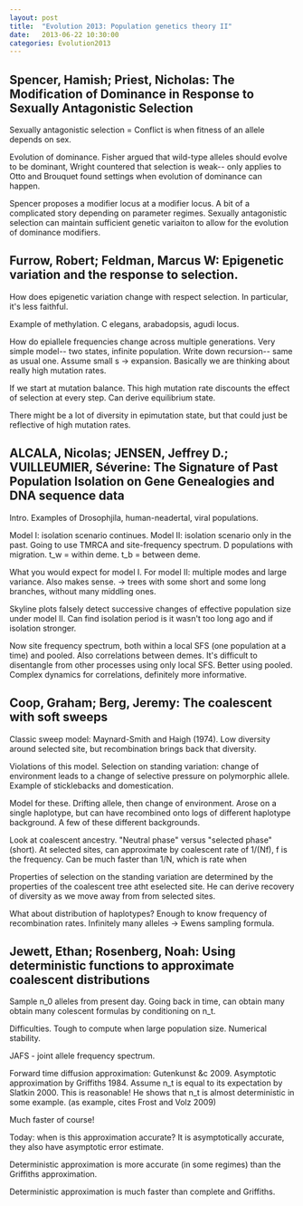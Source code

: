 ```yaml
---
layout: post
title:  "Evolution 2013: Population genetics theory II"
date:   2013-06-22 10:30:00
categories: Evolution2013
---
```


## Spencer, Hamish; Priest, Nicholas: The Modification of Dominance in Response to Sexually Antagonistic Selection

Sexually antagonistic selection = Conflict is when fitness of an allele depends on sex.

Evolution of dominance.
Fisher argued that wild-type alleles should evolve to be dominant,
Wright countered that selection is weak-- only applies to
Otto and Brouquet found settings when evolution of dominance can happen.

Spencer proposes a modifier locus at a modifier locus.
A bit of a complicated story depending on parameter regimes.
Sexually antagonistic selection can maintain sufficient genetic variaiton to allow for the evolution of dominance modifiers.


## Furrow, Robert; Feldman, Marcus W: Epigenetic variation and the response to selection.

How does epigenetic variation change with respect selection.
In particular, it's less faithful.

Example of methylation.
C elegans, arabadopsis, agudi locus.

How do epiallele frequencies change across multiple generations.
Very simple model-- two states, infinite population.
Write down recursion-- same as usual one.
Assume small s -> expansion.
Basically we are thinking about really high mutation rates.

If we start at mutation balance.
This high mutation rate discounts the effect of selection at every step.
Can derive equilibrium state.

There might be a lot of diversity in epimutation state, but that could just be reflective of high mutation rates.


## ALCALA, Nicolas; JENSEN, Jeffrey D.; VUILLEUMIER, Séverine: The Signature of Past Population Isolation on Gene Genealogies and DNA sequence data

Intro.
Examples of Drosophjila, human-neadertal, viral populations.

Model I: isolation scenario continues.
Model II: isolation scenario only in the past.
Going to use TMRCA and site-frequency spectrum.
D populations with migration.
t_w = within deme.
t_b = between deme.

What you would expect for model I.
For model II: multiple modes and large variance. Also makes sense.
-> trees with some short and some long branches, without many middling ones.

Skyline plots falsely detect successive changes of effective population size under model II.
Can find isolation period is it wasn't too long ago and if isolation stronger.

Now site frequency spectrum, both within a local SFS (one population at a time) and pooled. Also correlations between demes.
It's difficult to disentangle from other processes using only local SFS.
Better using pooled.
Complex dynamics for correlations, definitely more informative.


## Coop, Graham; Berg, Jeremy:	The coalescent with soft sweeps

Classic sweep model: Maynard-Smith and Haigh (1974).
Low diversity around selected site, but recombination brings back that diversity.

Violations of this model.
Selection on standing variation: change of environment leads to a change of selective pressure on polymorphic allele.
Example of sticklebacks and domestication.

Model for these.
Drifting allele, then change of environment.
Arose on a single haplotype, but can have recombined onto logs of different haplotype background.
A few of these different backgrounds.

Look at coalescent ancestry.
"Neutral phase" versus "selected phase" (short).
At selected sites, can approximate by coalescent rate of 1/(Nf), f is the frequency.
Can be much faster than 1/N, which is rate when

Properties of selection on the standing variation are determined by the properties of the coalescent tree atht eselected site.
He can derive recovery of diversity as we move away from from selected sites.

What about distribution of haplotypes?
Enough to know frequency of recombination rates.
Infinitely many alleles -> Ewens sampling formula.


## Jewett, Ethan; Rosenberg, Noah: Using deterministic functions to approximate coalescent distributions

Sample n_0 alleles from present day.
Going back in time, can obtain many obtain many colescent formulas by conditioning on n_t.

Difficulties.
Tough to compute when large population size.
Numerical stability.

JAFS - joint allele frequency spectrum.

Forward time diffusion approximation: Gutenkunst &c 2009.
Asymptotic approximation by Griffiths 1984.
Assume n_t is equal to its expectation by Slatkin 2000.
This is reasonable!
He shows that n_t is almost deterministic in some example. (as example, cites Frost and Volz 2009)

Much faster of course!

Today: when is this approximation accurate?
It is asymptotically accurate, they also have asymptotic error estimate.

Deterministic approximation is more accurate (in some regimes) than the Griffiths approximation.

Deterministic approximation is much faster than complete and Griffiths.


